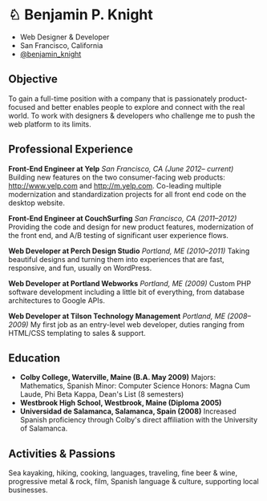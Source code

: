 ♘ Benjamin P. Knight
====================

* Web Designer & Developer
* San Francisco, California
* [@benjamin_knight](http://twitter.com/benjamin_knight)

Objective
----------

To gain a full-time position with a company that is passionately product-focused and better enables people to explore and connect with the real world.  To work with designers & developers who challenge me to push the web platform to its limits.

Professional Experience
-----------------------

**Front-End Engineer at Yelp**
*San Francisco, CA (June 2012– _current_)*
Building new features on the two consumer-facing web products: http://www.yelp.com and http://m.yelp.com.  Co-leading multiple  modernization and standardization projects for all front end code on the desktop website.

**Front-End Engineer at CouchSurfing**
*San Francisco, CA (2011–2012)*
Providing the code and design for new product features, modernization of the front end, and A/B testing of significant user experience flows.

**Web Developer at Perch Design Studio**
*Portland, ME (2010–2011)*
Taking beautiful designs and turning them into experiences that are fast, responsive, and fun, usually on WordPress.

**Web Developer at Portland Webworks**
*Portland, ME (2009)*
Custom PHP software development including a little bit of everything, from database architectures to Google APIs.

**Web Developer at Tilson Technology Management**
*Portland, ME (2008–2009)*
My first job as an entry-level web developer, duties ranging from HTML/CSS templating to sales & support.

Education
---------

* **Colby College, Waterville, Maine (B.A. May 2009)**
  Majors: Mathematics, Spanish
  Minor: Computer Science
  Honors: Magna Cum Laude, Phi Beta Kappa, Dean's List (8 semesters)
* **Westbrook High School, Westbrook, Maine (Diploma 2005)**
* **Universidad de Salamanca, Salamanca, Spain (2008)**
  Increased Spanish proficiency through Colby's direct affiliation with the University of Salamanca.

Activities & Passions
---------------------

Sea kayaking, hiking, cooking, languages, traveling, fine beer & wine, progressive metal & rock, film, Spanish language & culture, supporting local businesses.

